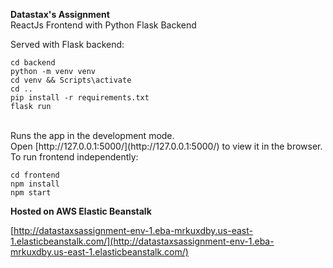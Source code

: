 **Datastax's Assignment** <br />
ReactJs Frontend with Python Flask Backend

Served with Flask backend:

```
cd backend
python -m venv venv
cd venv && Scripts\activate
cd ..
pip install -r requirements.txt
flask run
```

<br />
Runs the app in the development mode.<br />
Open [http://127.0.0.1:5000/](http://127.0.0.1:5000/) to view it in the browser.

<br />
To run frontend independently:

```
cd frontend
npm install 
npm start
```


**Hosted on AWS Elastic Beanstalk**

[http://datastaxsassignment-env-1.eba-mrkuxdby.us-east-1.elasticbeanstalk.com/](http://datastaxsassignment-env-1.eba-mrkuxdby.us-east-1.elasticbeanstalk.com/)
